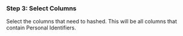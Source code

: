 ### Step 3: Select Columns
Select the columns that need to hashed.  This will be all columns that contain Personal Identifiers.